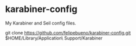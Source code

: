 karabiner-config
================

My Karabiner and Seil config files.

git clone https://github.com/felipebueno/karabiner-config.git $HOME/Library/Application\ Support/Karabiner
